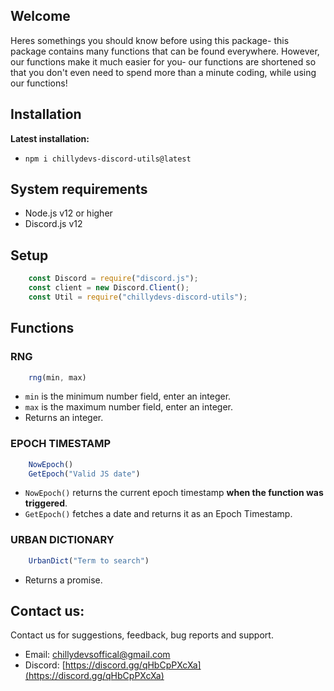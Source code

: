 
## Welcome 
Heres somethings you should know before using this package- this package contains many functions that can be found everywhere. However, our functions make it much easier for you- our functions are shortened so that you don't even need to spend more than a minute coding, while using our functions!

## Installation 
**Latest installation:**
- `npm i chillydevs-discord-utils@latest`

## System requirements
- Node.js v12 or higher
- Discord.js v12

## Setup
```js
    const Discord = require("discord.js");
    const client = new Discord.Client();
    const Util = require("chillydevs-discord-utils");
```

## Functions

### RNG
```js
    rng(min, max) 
```
- `min` is the minimum number field, enter an integer.
- `max` is the maximum number field, enter an integer.
- Returns an integer.

### EPOCH TIMESTAMP
```js
    NowEpoch()
    GetEpoch("Valid JS date")
```
- `NowEpoch()` returns the current epoch timestamp **when the function was triggered**.
- `GetEpoch()` fetches a date and returns it as an Epoch Timestamp.

### URBAN DICTIONARY
```js
    UrbanDict("Term to search")
```
- Returns a promise.

## Contact us:
Contact us for suggestions, feedback, bug reports and support.  
- Email: chillydevsoffical@gmail.com
- Discord: [https://discord.gg/qHbCpPXcXa](https://discord.gg/qHbCpPXcXa)
